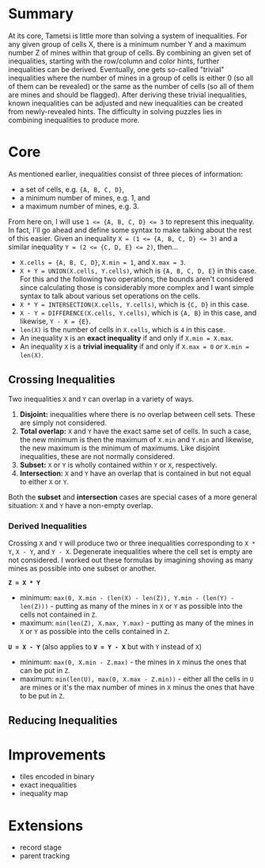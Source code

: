 # Summary

At its core, Tametsi is little more than solving a system of inequalities. For any given group of cells X, there is a minimum number Y and a maximum number Z of mines within that group of cells. By combining an given set of inequalities, starting with the row/column and color hints, further inequalities can be derived. Eventually, one gets so-called "trivial" inequalities where the number of mines in a group of cells is either 0 (so all of them can be revealed) or the same as the number of cells (so all of them are mines and should be flagged). After deriving these trivial inequalities, known inequalities can be adjusted and new inequalities can be created from newly-revealed hints. The difficulty in solving puzzles lies in combining inequalities to produce more.

# Core

As mentioned earlier, inequalities consist of three pieces of information:
* a set of cells, e.g. `{A, B, C, D}`,
* a minimum number of mines, e.g. 1, and
* a maximum number of mines, e.g. 3.

From here on, I will use `1 <= {A, B, C, D} <= 3` to represent this inequality. In fact, I'll go ahead and define some syntax to make talking about the rest of this easier. Given an inequality `X = (1 <= {A, B, C, D} <= 3)` and a similar inequality `Y = (2 <= {C, D, E} <= 2)`, then...
* `X.cells = {A, B, C, D}`, `X.min = 1`, and `X.max = 3`.
* `X + Y = UNION(X.cells, Y.cells)`, which is `{A, B, C, D, E}` in this case. For this and the following two operations, the bounds aren't considered since calculating those is considerably more complex and I want simple syntax to talk about various set operations on the cells.
* `X * Y = INTERSECTION(X.cells, Y.cells)`, which is `{C, D}` in this case.
* `X - Y = DIFFERENCE(X.cells, Y.cells)`, which is `{A, B}` in this case, and likewise, `Y - X = {E}`.
* `len(X)` is the number of cells in `X.cells`, which is `4` in this case.
* An inequality `X` is an **exact inequality** if and only if `X.min = X.max`.
* An inequality `X` is a **trivial inequality** if and only if `X.max = 0` *or* `X.min = len(X)`.

## Crossing Inequalities

Two inequalities `X` and `Y` can overlap in a variety of ways.
1. **Disjoint:** inequalities where there is no overlap between cell sets. These are simply not considered.
1. **Total overlap:** `X` and `Y` have the exact same set of cells. In such a case, the new minimum is then the maximum of `X.min` and `Y.min` and likewise, the new maximum is the minimum of maximums. Like disjoint inequalities, these are not normally considered.
1. **Subset:** `X` or `Y` is wholly contained within `Y` or `X`, respectively.
1. **Intersection:** `X` and `Y` have an overlap that is contained in but not equal to either `X` or `Y`.

Both the **subset** and **intersection** cases are special cases of a more general situation: `X` and `Y` have a non-empty overlap.

### Derived Inequalities

Crossing `X` and `Y` will produce two or three inequalities corresponding to `X * Y`, `X - Y`, and `Y - X`. Degenerate inequalities where the cell set is empty are not considered. I worked out these formulas by imagining shoving as many mines as possible into one subset or another.

**`Z = X * Y`**
* minimum: `max(0, X.min - (len(X) - len(Z)), Y.min - (len(Y) - len(Z)))` - putting as many of the mines in `X` or `Y` as possible into the cells not contained in `Z`.
* maximum: `min(len(Z), X.max, Y.max)` - putting as many of the mines in `X` or `Y` as possible into the cells contained in `Z`.

**`U = X - Y`** (also applies to **`V = Y - X`** but with `Y` instead of `X`)
* minimum: `max(0, X.min - Z.max)` - the mines in `X` minus the ones that can be put in `Z`.
* maximum: `min(len(U), max(0, X.max - Z.min))` - either all the cells in `U` are mines or it's the max number of mines in `X` minus the ones that have to be put in `Z`.

## Reducing Inequalities

# Improvements

* tiles encoded in binary
* exact inequalities
* inequality map

# Extensions

* record stage
* parent tracking